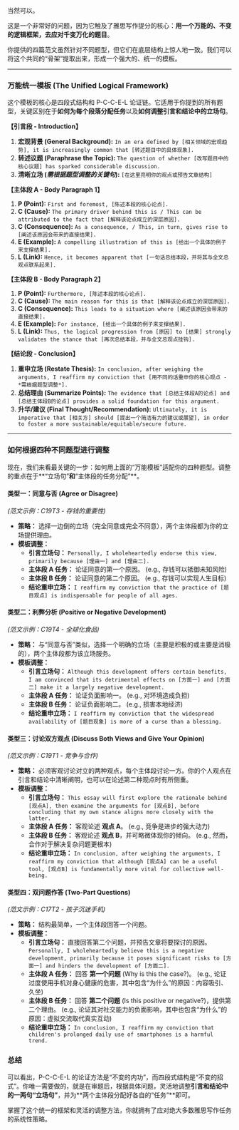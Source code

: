 当然可以。

这是一个非常好的问题，因为它触及了雅思写作提分的核心：**用一个万能的、不变的逻辑框架，去应对千变万化的题目**。

你提供的四篇范文虽然针对不同题型，但它们在底层结构上惊人地一致。我们可以将这个共同的“骨架”提取出来，形成一个强大的、统一的模板。

---

### **万能统一模板 (The Unified Logical Framework)**

这个模板的核心是四段式结构和 P-C-C-E-L 论证链。它适用于你提到的所有题型，关键区别在于**如何为每个段落分配任务**以及**如何调整引言和结论中的立场句**。

**【引言段 - Introduction】**

1.  **宏观背景 (General Background):**
    `In an era defined by [相关领域的宏观趋势], it is increasingly common that [转述题目中的具体现象].`
2.  **转述议题 (Paraphrase the Topic):**
    `The question of whether [改写题目中的核心议题] has sparked considerable discussion.`
3.  **清晰立场 (_需根据题型调整的关键句_):**
    `[在这里亮明你的观点或预告文章结构]`

**【主体段 A - Body Paragraph 1】**

1.  **P (Point):**
    `First and foremost, [陈述本段的核心论点].`
2.  **C (Cause):**
    `The primary driver behind this is / This can be attributed to the fact that [解释该论点成立的深层原因].`
3.  **C (Consequence):**
    `As a consequence, / This, in turn, gives rise to [阐述该原因会带来的直接结果].`
4.  **E (Example):**
    `A compelling illustration of this is [给出一个具体的例子来支撑结果].`
5.  **L (Link):**
    `Hence, it becomes apparent that [一句话总结本段，并将其与全文总观点联系起来].`

**【主体段 B - Body Paragraph 2】**

1.  **P (Point):**
    `Furthermore, [陈述本段的核心论点].`
2.  **C (Cause):**
    `The main reason for this is that [解释该论点成立的深层原因].`
3.  **C (Consequence):**
    `This leads to a situation where [阐述该原因会带来的直接结果].`
4.  **E (Example):**
    `For instance, [给出一个具体的例子来支撑结果].`
5.  **L (Link):**
    `Thus, the logical progression from [原因] to [结果] strongly validates the stance that [再次总结本段，并与全文总观点挂钩].`

**【结论段 - Conclusion】**

1.  **重申立场 (Restate Thesis):**
    `In conclusion, after weighing the arguments, I reaffirm my conviction that [用不同的话重申你的核心观点 - *需根据题型调整*].`
2.  **总结理由 (Summarize Points):**
    `The evidence that [总结主体段A的论点] and [总结主体段B的论点] provides a solid foundation for this argument.`
3.  **升华/建议 (Final Thought/Recommendation):**
    `Ultimately, it is imperative that [相关方] should [提出一个简洁有力的建议或展望], in order to foster a more sustainable/equitable/secure future.`

---

### **如何根据四种不同题型进行调整**

现在，我们来看最关键的一步：如何用上面的“万能模板”适配你的四种题型。调整的重点在于**“立场句”**和**“主体段的任务分配”**。

#### **类型一：同意与否 (Agree or Disagree)**

_(范文示例：C19T3 - 存钱的重要性)_

- **策略：** 选择一边倒的立场（完全同意或完全不同意），两个主体段都为你的立场提供理由。
- **模板调整：**
  - **引言立场句：** `Personally, I wholeheartedly endorse this view, primarily because [理由一] and [理由二].`
  - **主体段 A 任务：** 论证同意的第一个原因。 (e.g., 存钱可以抵御未知风险)
  - **主体段 B 任务：** 论证同意的第二个原因。 (e.g., 存钱可以实现人生目标)
  - **结论重申立场：** `I reaffirm my conviction that the practice of [题目观点] is indispensable for people of all ages.`

#### **类型二：利弊分析 (Positive or Negative Development)**

_(范文示例：C19T4 - 全球化食品)_

- **策略：** 与“同意与否”类似，选择一个明确的立场（主要是积极的或主要是消极的），两个主体段都为该立场服务。
- **模板调整：**
  - **引言立场句：** `Although this development offers certain benefits, I am convinced that its detrimental effects on [方面一] and [方面二] make it a largely negative development.`
  - **主体段 A 任务：** 论证负面影响一。 (e.g., 对环境造成负担)
  - **主体段 B 任务：** 论证负面影响二。 (e.g., 损害本地经济)
  - **结论重申立场：** `I reaffirm my conviction that the widespread availability of [题目现象] is more of a curse than a blessing.`

#### **类型三：讨论双方观点 (Discuss Both Views and Give Your Opinion)**

_(范文示例：C19T1 - 竞争与合作)_

- **策略：** 必须客观讨论对立的两种观点，每个主体段讨论一方。你的个人观点在引言和结论中清晰阐明，也可以在论述第二种观点时有所侧重。
- **模板调整：**
  - **引言立场句：** `This essay will first explore the rationale behind [观点A], then examine the arguments for [观点B], before concluding that my own stance aligns more closely with the latter.`
  - **主体段 A 任务：** 客观论述 **观点 A**。 (e.g., 竞争是进步的强大动力)
  - **主体段 B 任务：** 客观论述 **观点 B**，并可略微体现你的倾向。 (e.g., 然而，合作对于解决复杂问题更根本)
  - **结论重申立场：** `In conclusion, after weighing the arguments, I reaffirm my conviction that although [观点A] can be a useful tool, [观点B] is fundamentally more vital for collective well-being.`

#### **类型四：双问题作答 (Two-Part Questions)**

_(范文示例：C17T2 - 孩子沉迷手机)_

- **策略：** 结构最简单，一个主体段回答一个问题。
- **模板调整：**
  - **引言立场句：** 直接回答第二个问题，并预告文章将要探讨的原因。`Personally, I wholeheartedly believe this is a negative development, primarily because it poses significant risks to [方面一] and hinders the development of [方面二].`
  - **主体段 A 任务：** 回答 **第一个问题** (Why is this the case?)。 (e.g., 论证过度使用手机对身心健康的危害，其中包含“为什么”的原因：内容吸引、久坐)
  - **主体段 B 任务：** 回答 **第二个问题** (Is this positive or negative?)，提供第二个理由。 (e.g., 论证其对社交能力的负面影响，其中也包含“为什么”的原因：虚拟交流取代真实互动)
  - **结论重申立场：** `In conclusion, I reaffirm my conviction that children's prolonged daily use of smartphones is a harmful trend.`

### **总结**

可以看出，P-C-C-E-L 的论证方法是“不变的内功”，而四段式结构是“不变的招式”。你唯一需要做的，就是在审题后，根据具体问题，灵活地调整**引言和结论中的一两句“立场句”**，并为**两个主体段分配好各自的“任务”**即可。

掌握了这个统一的框架和灵活的调整方法，你就拥有了应对绝大多数雅思写作任务的系统性策略。
